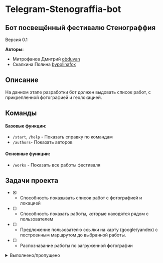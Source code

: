 # Telegram-Stenograffia-bot 

## Бот посвещённый фестивалю Стенограффия

Версия 0.1 

**Авторы:**
* Митрофанов Дмитрий [obduvan](https://github.com/obduvan)
* Скалкина Полина [bypolinafox](https://github.com/bypolinafox)

## Описание
На данном этапе разработки бот должен выдовать список работ, с прикрепленной фотографией и геолокацией.

## Команды
#### Базовые функции:
* `/start`, `/help` - Показать справку по командам
* `/authors`- Показать авторов

#### Основные функции:
* `/works` - Показать все работы фестиваля


## Задачи проекта
- [x] - Способность показывать список работ с фотографией и локацией
- [ ] - Способность показать работы, которые находятся рядом с пользователем
- [ ] - Предложение пользователю ссылки на карту (google/yandex) с построенным маршрутом до выбранной работы.
- [ ] - Распознавание работы по загруженной фотографии

<details>
<summary>Выполнено/пропущено</summary>
  - [x] README <br>
  - [x] Базовые команды <br>
  - [ ] Подсказки при вызове "/" <br>
</details>
